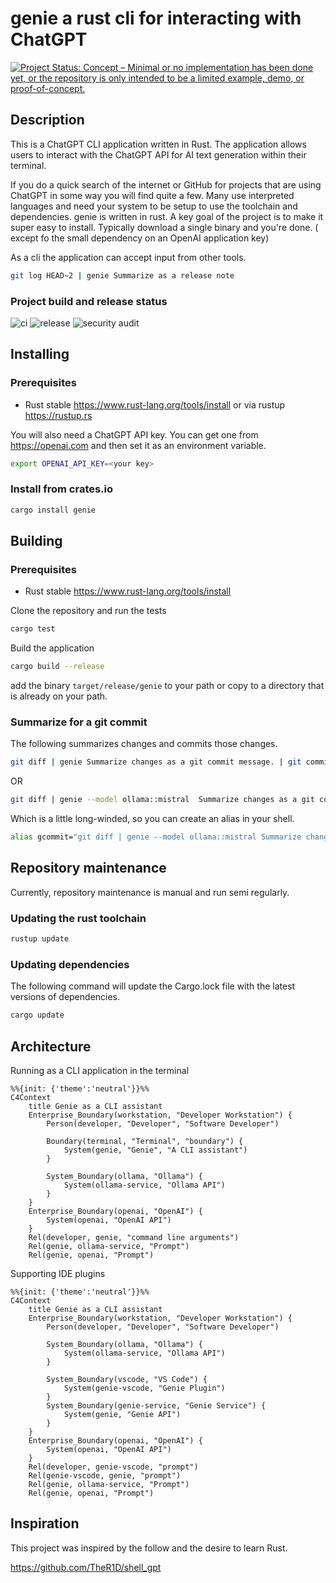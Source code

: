 # genie a rust cli for interacting with ChatGPT

[![Project Status: Concept – Minimal or no implementation has been done yet, or the repository is only intended to be a limited example, demo, or proof-of-concept.](https://www.repostatus.org/badges/latest/concept.svg)](https://www.repostatus.org/#concept)

## Description

This is a ChatGPT CLI application written in Rust.
The application allows users to interact with the ChatGPT API for AI text generation within their terminal.

If you do a quick search of the internet or GitHub for projects that are using ChatGPT in some way you will find quite a
few.
Many use interpreted languages and need your system to be setup to use the toolchain and dependencies.
genie is written in rust.
A key goal of the project is to make it super easy to install. Typically download a single binary and you're done. (
except fo the small dependency on an OpenAI application key)

As a cli the application can accept input from other tools.

```bash
git log HEAD~2 | genie Summarize as a release note
```

### Project build and release status

![ci](https://github.com/grahambrooks/genie/actions/workflows/ci.yaml/badge.svg) ![release](https://github.com/grahambrooks/genie/actions/workflows/build.yaml/badge.svg) ![security audit](https://github.com/grahambrooks/genie/actions/workflows/security-audit.yaml/badge.svg)

## Installing

### Prerequisites

- Rust stable https://www.rust-lang.org/tools/install or via rustup https://rustup.rs

You will also need a ChatGPT API key. You can get one from https://openai.com and then set it as an environment
variable.

```bash
export OPENAI_API_KEY=<your key>
```

### Install from crates.io

```bash
cargo install genie
````

## Building

### Prerequisites

- Rust stable https://www.rust-lang.org/tools/install

Clone the repository and run the tests

```bash
cargo test
```

Build the application

```bash
cargo build --release
```

add the binary `target/release/genie` to your path or copy to a directory that is already on your path.

### Summarize for a git commit

The following summarizes changes and commits those changes.

```bash
git diff | genie Summarize changes as a git commit message. | git commit -a -F -
```

OR

```bash
git diff | genie --model ollama::mistral  Summarize changes as a git commit message. | git commit -a -F -
```

Which is a little long-winded, so you can create an alias in your shell.

```bash
alias gcommit="git diff | genie --model ollama::mistral Summarize changes as a git commit message. | git commit -a -F -"
```

## Repository maintenance

Currently, repository maintenance is manual and run semi regularly.

### Updating the rust toolchain

```bash
rustup update
```

### Updating dependencies

The following command will update the Cargo.lock file with the latest versions of dependencies.

```bash
cargo update
```

## Architecture

Running as a CLI application in the terminal

```mermaid
%%{init: {'theme':'neutral'}}%%
C4Context
    title Genie as a CLI assistant
    Enterprise_Boundary(workstation, "Developer Workstation") {
        Person(developer, "Developer", "Software Developer")

        Boundary(terminal, "Terminal", "boundary") {
            System(genie, "Genie", "A CLI assistant")
        }

        System_Boundary(ollama, "Ollama") {
            System(ollama-service, "Ollama API")
        }
    }
    Enterprise_Boundary(openai, "OpenAI") {
        System(openai, "OpenAI API")
    }
    Rel(developer, genie, "command line arguments")
    Rel(genie, ollama-service, "Prompt")
    Rel(genie, openai, "Prompt")

```

Supporting IDE plugins

```mermaid
%%{init: {'theme':'neutral'}}%%
C4Context
    title Genie as a CLI assistant
    Enterprise_Boundary(workstation, "Developer Workstation") {
        Person(developer, "Developer", "Software Developer")

        System_Boundary(ollama, "Ollama") {
            System(ollama-service, "Ollama API")
        }

        System_Boundary(vscode, "VS Code") {
            System(genie-vscode, "Genie Plugin")
        }
        System_Boundary(genie-service, "Genie Service") {
            System(genie, "Genie API")
        }
    }
    Enterprise_Boundary(openai, "OpenAI") {
        System(openai, "OpenAI API")
    }
    Rel(developer, genie-vscode, "prompt")
    Rel(genie-vscode, genie, "prompt")
    Rel(genie, ollama-service, "Prompt")
    Rel(genie, openai, "Prompt")

```

## Inspiration

This project was inspired by the follow and the desire to learn Rust.

https://github.com/TheR1D/shell_gpt